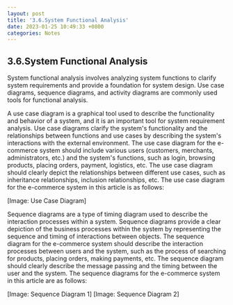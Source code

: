```yaml
---
layout: post
title: '3.6.System Functional Analysis'
date: 2023-01-25 10:49:33 +0800
categories: Notes
---
```


## 3.6.System Functional Analysis

System functional analysis involves analyzing system functions to clarify system requirements and provide a foundation for system design. Use case diagrams, sequence diagrams, and activity diagrams are commonly used tools for functional analysis.

A use case diagram is a graphical tool used to describe the functionality and behavior of a system, and it is an important tool for system requirement analysis. Use case diagrams clarify the system's functionality and the relationships between functions and use cases by describing the system's interactions with the external environment. The use case diagram for the e-commerce system should include various users (customers, merchants, administrators, etc.) and the system's functions, such as login, browsing products, placing orders, payment, logistics, etc. The use case diagram should clearly depict the relationships between different use cases, such as inheritance relationships, inclusion relationships, etc. The use case diagram for the e-commerce system in this article is as follows:

[Image: Use Case Diagram]

Sequence diagrams are a type of timing diagram used to describe the interaction processes within a system. Sequence diagrams provide a clear depiction of the business processes within the system by representing the sequence and timing of interactions between objects. The sequence diagram for the e-commerce system should describe the interaction processes between users and the system, such as the process of searching for products, placing orders, making payments, etc. The sequence diagram should clearly describe the message passing and the timing between the user and the system. The sequence diagrams for the e-commerce system in this article are as follows:

[Image: Sequence Diagram 1] [Image: Sequence Diagram 2]
